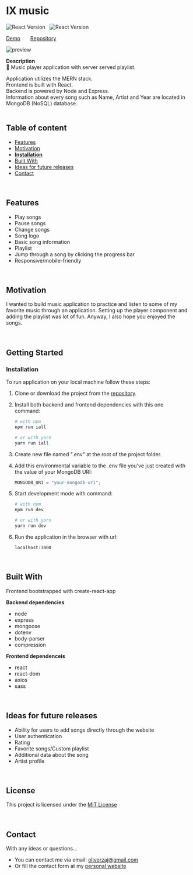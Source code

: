 # IX music

![React Version](https://img.shields.io/badge/node-v12.16.2-green.svg) &nbsp;
![React Version](https://img.shields.io/badge/react-v17.0.1-blue.svg)<br/>

[Demo](https://ixmusic.herokuapp.com/) &nbsp; &nbsp; &nbsp; [Repository](https://github.com/777pretty/ixmusic)<br/>

![preview](https://github.com/this/project/blob/main/ixmusic-preview.png)

**Description**<br />
🎼 Music player application with server served playlist.

Application utilizes the MERN stack.<br />
Frontend is built with React.<br />
Backend is powered by Node and Express.<br />
Information about every song such as Name, Artist and Year are located in MongoDB (NoSQL) database.<br />
<br/>

## Table of content

- [Features](#features)
- [Motivation](#motivation)
- [**Installation**](#installation)
- [Built With](#built-with)
- [Ideas for future releases](#ideas-for-future-releases)
- [Contact](#contact)

<br/>

## Features

- Play songs
- Pause songs
- Change songs
- Song logo
- Basic song information
- Playlist
- Jump through a song by clicking the progress bar
- Responsive/mobile-friendly

<br/>

## Motivation

I wanted to build music application to practice and listen to some of my favorite music through an application. Setting up the player component and adding the playlist was lot of fun. Anyway, I also hope you enjoyed the songs.

<br/>

## Getting Started

### Installation

To run application on your local machine follow these steps:

1. Clone or download the project from the [repository](https://github.com/777pretty/ixmusic).
2. Install both backend and frontend dependencies with this one command:

   ```bash
   # with npm
   npm run iall

   # or with yarn
   yarn run iall
   ```

3. Create new file named ".env" at the root of the project folder.

4. Add this environmental variable to the .env file you've just created with the value of your MongoDB URI:
   ```javascript
   MONGODB_URI = "your-mongodb-uri";
   ```
5. Start development mode with command:

   ```bash
   # with npm
   npm run dev

   # or with yarn
   yarn run dev
   ```

6. Run the application in the browser with url:
   ```javacript
   localhost:3000
   ```

<br />

## Built With

Frontend bootstrapped with create-react-app

**Backend dependencies**

- node
- express
- mongoose
- dotenv
- body-parser
- compression

**Frontend dependenceis**

- react
- react-dom
- axios
- sass

<br/>

## Ideas for future releases

- Ability for users to add songs directly through the website
- User authentication
- Rating
- Favorite songs/Custom playlist
- Additional data about the song
- Artist profile

<br/>

## License

This project is licensed under the [MIT License](https://github.com/this/project/blob/master/LICENSE)

<br/>

## Contact

With any ideas or questions...

- You can contact me via email: oliverzaj@gmail.com
- Or fill the contact form at my [personal website](https://thezajac.com)
